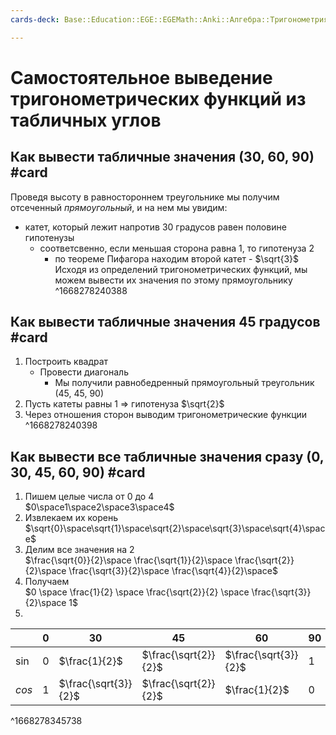 ```yaml
---
cards-deck: Base::Education::EGE::EGEMath::Anki::Алгебра::Тригонометрия

---
```



# Самостоятельное выведение тригонометрических функций из табличных углов

## Как вывести табличные значения (30, 60, 90) #card 
Проведя высоту в равностороннем треугольнике мы получим отсеченный *прямоугольный*, и на нем мы увидим:
- катет, который лежит напротив 30 градусов равен половине гипотенузы
	- соответсвенно, если меньшая сторона равна 1, то гипотенуза 2
		- по теореме Пифагора находим второй катет - $\sqrt{3}$
Исходя из определений тригонометрических функций, мы можем вывести их значения по этому прямоугольнику
^1668278240388

## Как вывести табличные значения 45 градусов #card
1. Построить квадрат
	* Провести диагональ
		* Мы получили равнобедренный прямоугольный треугольник (45, 45, 90)
2. Пусть катеты равны 1 => гипотенуза $\sqrt{2}$
3. Через отношения сторон выводим тригонометрические функции
^1668278240398

## Как вывести все табличные значения сразу (0, 30, 45, 60, 90) #card 
1. Пишем целые числа от 0 до 4<br>$0\space1\space2\space3\space4$
2. Извлекаем их корень<br>$\sqrt{0}\space\sqrt{1}\space\sqrt{2}\space\sqrt{3}\space\sqrt{4}\space$
3. Делим все значения на $2$<br>$\frac{\sqrt{0}}{2}\space \frac{\sqrt{1}}{2}\space \frac{\sqrt{2}}{2}\space \frac{\sqrt{3}}{2}\space \frac{\sqrt{4}}{2}\space$
4. Получаем<br>$0 \space \frac{1}{2} \space \frac{\sqrt{2}}{2} \space \frac{\sqrt{3}}{2}\space 1$
5. 
|        | 0   | 30                   | 45                   | 60                   | 90  |
| ------ | --- | -------------------- | -------------------- | -------------------- | --- |
| $\sin$ | $0$ | $\frac{1}{2}$        | $\frac{\sqrt{2}}{2}$ | $\frac{\sqrt{3}}{2}$ | $1$ |
| $cos$  | $1$ | $\frac{\sqrt{3}}{2}$ | $\frac{\sqrt{2}}{2}$ | $\frac{1}{2}$        | $0$ |
^1668278345738


